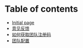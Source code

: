 # Table of contents

* [Initial page](README.md)
* [意见反馈](yi-jian-fan.md)
* [如何获取团队注册码](teamcode.md)
* [团队配置](twork.md)

